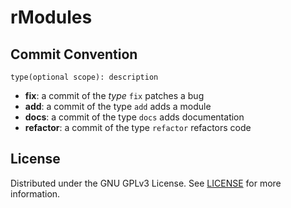 # rModules



## Commit Convention

```
type(optional scope): description
```

- **fix**: a commit of the *type* `fix` patches a bug
- **add**: a commit of the type `add` adds a module
- **docs**: a commit of the type `docs` adds documentation
- **refactor**: a commit of the type `refactor` refactors code

## License

Distributed under the GNU GPLv3 License. See [LICENSE](./LICENSE) for more information.